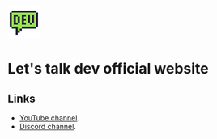 ![Let's talk dev logo](./logo.64.png)

# Let's talk dev official website

## Links

- [YouTube channel](https://luke.sh/yt).
- [Discord channel](https://discord.gg/tsSNNXaCcj).

